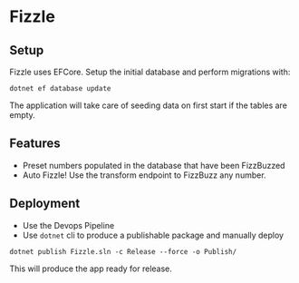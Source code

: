 # Fizzle

## Setup

Fizzle uses EFCore. Setup the initial database and perform migrations with:
```
dotnet ef database update
```

The application will take care of seeding data on first start if the tables are empty.

## Features

* Preset numbers populated in the database that have been FizzBuzzed
* Auto Fizzle! Use the transform endpoint to FizzBuzz any number.


## Deployment

* Use the Devops Pipeline
* Use `dotnet` cli to produce a publishable package and manually deploy

```
dotnet publish Fizzle.sln -c Release --force -o Publish/
```

This will produce the app ready for release.